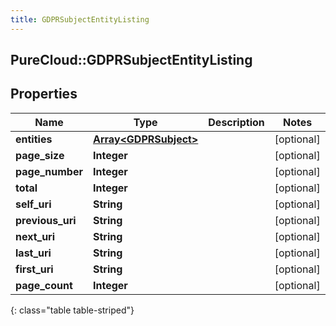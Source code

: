 ```yaml
---
title: GDPRSubjectEntityListing
---
```

## PureCloud::GDPRSubjectEntityListing

## Properties

|Name | Type | Description | Notes|
|------------ | ------------- | ------------- | -------------|
| **entities** | [**Array&lt;GDPRSubject&gt;**](GDPRSubject.html) |  | [optional] |
| **page_size** | **Integer** |  | [optional] |
| **page_number** | **Integer** |  | [optional] |
| **total** | **Integer** |  | [optional] |
| **self_uri** | **String** |  | [optional] |
| **previous_uri** | **String** |  | [optional] |
| **next_uri** | **String** |  | [optional] |
| **last_uri** | **String** |  | [optional] |
| **first_uri** | **String** |  | [optional] |
| **page_count** | **Integer** |  | [optional] |
{: class="table table-striped"}


